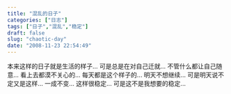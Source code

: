 ```yaml
---
title: "混乱的日子"
categories: ["日志"]
tags: ["日子","混乱","稳定"]
draft: false
slug: "chaotic-day"
date: "2008-11-23 22:54:49"
---
```


本来这样的日子就是生活的样子...
可是总是在对自己迁就...
不管什么都让自己随意...
看上去都漠不关心的...
每天都是这个样子的...
明天不想继续...
可是明天说不定又是这样...
一成不变...
这样很稳定...
可是这不是我想要的稳定...
